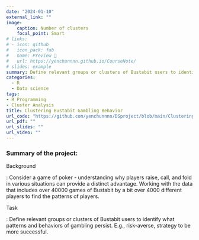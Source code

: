 ```yaml
---
date: "2024-01-10"
external_link: ""
image:
    caption: Number of clusters
    focal_point: Smart
# links:
# - icon: github
#   icon_pack: fab
#   name: Preview 📖
#   url: https://yenchunnnn.github.io/CourseNote/
# slides: example
summary: Define relevant groups or clusters of Bustabit users to identify what patterns and behaviors of gambling persist.
categories:
  - R
  - Data science
tags:
- R Programming
- Cluster Analysis
title: Clustering Bustabit Gambling Behavior
url_code: "https://github.com/yenchunnnn/DSproject/blob/main/Clustering%20Bustabit%20Gambling%20Behavior.ipynb"
url_pdf: ""
url_slides: ""
url_video: ""
---
```


### Summary of the project:

Background

:   Consider a game of poker - understanding why players raise, call, and fold in various situations can provide a distinct advantage. Working with the data that includes over 40000 games of Bustabit by a bit over 4000 different players to find the patterns of players.


Task

:   Define relevant groups or clusters of Bustabit users to identify what patterns and behaviors of gambling persist. E.g., risk-averse, strategy to be more successful.
